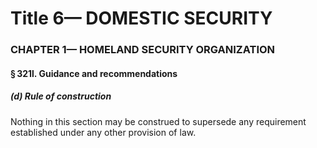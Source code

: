 
# Title 6— DOMESTIC SECURITY
### CHAPTER 1— HOMELAND SECURITY ORGANIZATION
#### § 321l. Guidance and recommendations
##### (d) Rule of construction

Nothing in this section may be construed to supersede any requirement established under any other provision of law.
